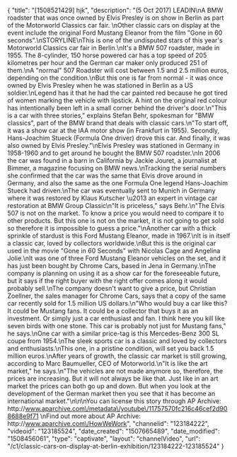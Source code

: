 {
    "title": "[1508521429] hjk",
    "description": "(5 Oct 2017) LEADIN\nA BMW roadster that was once owned by Elvis Presley is on show in Berlin as part of the Motorworld Classics car fair. \nOther classic cars on display at the event include the original Ford Mustang Eleanor from the film \"Gone in 60 seconds\".\nSTORYLINE\nThis is one of the undisputed stars of this year's Motorworld Classics car fair in Berlin.\nIt's a BMW 507 roadster, made in 1955. The 8-cylinder, 150 horse powered car has a top speed of 205 kilometres per hour and the German car maker only produced 251 of them.\nA \"normal\" 507 Roadster will cost between 1.5 and 2.5 million euros, depending on the condition.\nBut this one is far from normal - it was once owned by Elvis Presley when he was stationed in Berlin as a US soldier.\nLegend has it that he had the car painted red because he got tired of women marking the vehicle with lipstick. A hint on the original red colour has intentionally been left in a small corner behind the driver's door.\n\"This is a car with three stories,\" explains Stefan Behr, spokesman for \"BMW classics\", part of the BMW brand that deals with classic cars.\n\"To start off, it was a show car at the IAA motor show (in Frankfurt in 1955). Secondly, Hans-Joachim Stueck (Formula One driver) drove this car. And finally, it was also owned by Elvis Presley.\"\nElvis Presley was stationed in Germany in 1958-1960 and to get around he bought the BMW 507 roadster.\nIn 2006 the car was found in a barn in California by Jackie Jouret, a journalist at Bimmer, a magazine focusing on BMW news.\nTracking the serial numbers she confirmed that the car was the same that Elvis drove around in Germany, and also the same as the one Formula One legend Hans-Joachim Stueck had driven.\nThe car was eventually sent to Munich in Germany where it was restored by Klaus Kutscher \u2013 an expert in vintage car restoration at BMW Group Classic\n\"It is priceless,\" says Behr.\n\"The Elvis 507 is not on the market. To know a price you would need to compare it to other products. But this one is not on the market, it is not going to get sold so therefore it is impossible to guess a price.\"\nAnother car with a thick sprinkle of stardust is this Ford Mustang Eleanor, made in 1967.\nIt is in itself a classic car, loved by collectors worldwide.\nBut this is the original car used in the movie \"Gone in 60 Seconds\" with Nicolas Cage and Angelina Jolie.\nIt was one of three Ford Mustang Eleanor vehicles on the set, and it has just been bought by Chrome Cars, based in Jena in Germany.\nThe company is planning on using it as a show car for the foreseeable future, but it says if the right buyer with the right offer comes along it would probably sell.\nThe company doesn't want to give a price, but Christian Zoellner, the sales manager for Chrome Cars, says that a copy of the same car recently sold for 1.5 million US dollars.\n\"Who would buy a car like this? It could be Mustang fans. It could be a collector that buys it as an investment. Or simply just a car enthusiast and fan. I think here you kill like seven birds with one stone. This car is probably not just for Mustang fans,\" he says.\nOne car with a similar price-tag is this Mercedes-Benz 300 SL coupe from 1954.\nThe sleek sports car is a classic and loved by collectors and enthusiasts.\nThis one, in a pristine condition, will set you back 1.5 million euros.\nAfter years of growth, the classic car market is still growing, according to Marc Baumueller, CEO of Motorworld.\n\"It is like the art market,\" he says.\n\"The vehicles are not made anymore so, therefore, the prices are increasing. But it will not always be like that. Just like in an art market the prices can both go up and down. But when you look at the development of the German market then you see that it has become an international market.\"\n\n\nYou can license this story through AP Archive: http:\/\/www.aparchive.com\/metadata\/youtube\/11757570fc216c46cef2d908688e9f71 \nFind out more about AP Archive: http:\/\/www.aparchive.com\/HowWeWork",
    "channelid": "123184222",
    "videoid": "123185524",
    "date_created": "1507665489",
    "date_modified": "1508456061",
    "type": "captivate",
    "layout": "channelVideo",
    "url": "\/c1\/classic-cars-on-display-at-berlin-exhibition\/123184222-123185524"
}